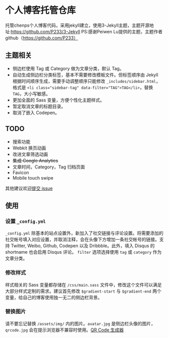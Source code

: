 # 个人博客托管仓库

托管chenps个人博客代码，采用jekyll建立，使用3-Jekyll主题，主题开源地址:https://github.com/P233/3-Jekyll
PS:感谢Peiwen Lu提供的主题，主题作者github（https://github.com/P233）

## 主题相关

* 侧边栏使用 Tag 或 Category 做为文章分类，默认 Tag。
* 自动生成侧边栏分类标签，基本不需要修改模板文件。但标签顺序由 Jekyll 根据时间顺序生成，需要手动调整顺序只能修改 `_includes/sidebar.html`，格式是 `<li class="sidebar-tag" data-filter="TAG">TAG</li>`，替换 `TAG`，大小写敏感。
* 更加全面的 Sass 变量，方便个性化主题样式。
* 暂定取消文章的标题目录。
* 取消了嵌入 Codepen。


## TODO

* 搜索功能
* Webkit 换页动画
* 改进文章筛选动画
* <del>集成 Google Analytics</del>
* 文章时间，Category，Tag 归档页面
* Favicon
* Mobile touch swipe

其他建议欢迎[提交 issue](https://github.com/P233/3-Jekyll/issues/new)


## 使用

### 设置 `_config.yml`

`_config.yml` 除基本的站点设置外，新加入了社交链接与评论设置。将需要添加的社交帐号填入对应设置，并取消注释，会在头像下方增加一条社交帐号的链接。支持 Twitter, Weibo, Github, Codepen 以及 Dribbble。此外，填入 Disqus 的 shortname 也会启用 Disqus 评论。 `filter` 选项选择使用 `tag` 或 `category` 作为文章分类。

### 修改样式

样式相关的 Sass 变量都存储在 `/css/main.sass` 文件中，修改这个文件可以满足大部分样式定制的需求。建议首先修改 `$gradient-start` 与 `$gradient-end` 两个变量，给自己的博客使用独一无二的侧边栏背景。

### 替换图片

请不要忘记替换 `/assets/img/` 内的图片。`avatar.jpg` 是侧边栏头像的图片，`qrcode.jpg` 会在提示浏览器不兼容时使用。[QR Code 生成器](https://www.unitag.io/qrcode)
